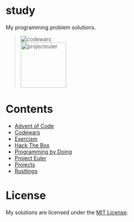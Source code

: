 # study

My programming problem solutions.

> <img alt="codewars" src="https://www.codewars.com/users/egargo/badges/micro">\
> <img alt="projecteuler" src="https://projecteuler.net/profile/egargo.png" width="120">

# Contents

-   [Advent of Code](./aoc/)
-   [Codewars](./codewars/)
-   [Exercism](./exercism/)
-   [Hack The Box](./hackthebox/)
-   [Programming by Doing](./programmingbydoing/)
-   [Project Euler](./projecteuler/)
-   [Projects](./projects/)
-   [Rustlings](./rustlings/exercises/)

# License

My solutions are licensed under the [MIT License](./LICENSE).
